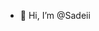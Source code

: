 - 👋 Hi, I’m @Sadeii


<!---
Sadeii/Sadeii is a ✨ special ✨ repository because its `README.md` (this file) appears on your GitHub profile.
You can click the Preview link to take a look at your changes.
--->
